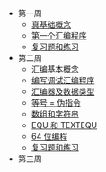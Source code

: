 + 第一周
  + [真基础概念](Assembler-Language/1.1.md)
  + [第一个汇编程序](Assembler-Language/1.2.md)
  + [复习题和练习](Assembler-Language/1.3.md)
+ 第二周
  + [汇编基本概念](Assembler-Language/2.1.md)
  + [编写调试汇编程序](Assembler-Language/2.2.md)
  + [汇编器及数据类型](Assembler-Language/2.3.md)
  + [等号 = 伪指令](Assembler-Language/2.4.md)
  + [数组和字符串](Assembler-Language/2.5.md)
  + [EQU 和 TEXTEQU](Assembler-Language/2.6.md)
  + [64 位编程](Assembler-Language/2.7.md)
  + [复习题和练习](Assembler-Language/2.8.md)
+ 第三周

